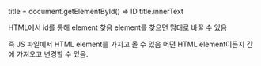 title = document.getElementById() => ID
title.innerText

HTML에서 id를 통해 element 찾음
element를 찾으면 맘대로 바꿀 수 있음

즉 JS 파일에서 HTML element를 가지고 올 수 있음
어떤 HTML element이든지 간에 가져오고 변경할 수 있음.
